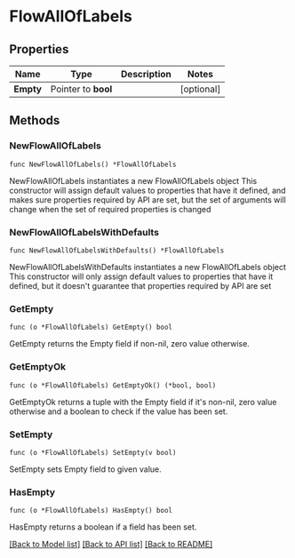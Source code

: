 # FlowAllOfLabels

## Properties

Name | Type | Description | Notes
------------ | ------------- | ------------- | -------------
**Empty** | Pointer to **bool** |  | [optional] 

## Methods

### NewFlowAllOfLabels

`func NewFlowAllOfLabels() *FlowAllOfLabels`

NewFlowAllOfLabels instantiates a new FlowAllOfLabels object
This constructor will assign default values to properties that have it defined,
and makes sure properties required by API are set, but the set of arguments
will change when the set of required properties is changed

### NewFlowAllOfLabelsWithDefaults

`func NewFlowAllOfLabelsWithDefaults() *FlowAllOfLabels`

NewFlowAllOfLabelsWithDefaults instantiates a new FlowAllOfLabels object
This constructor will only assign default values to properties that have it defined,
but it doesn't guarantee that properties required by API are set

### GetEmpty

`func (o *FlowAllOfLabels) GetEmpty() bool`

GetEmpty returns the Empty field if non-nil, zero value otherwise.

### GetEmptyOk

`func (o *FlowAllOfLabels) GetEmptyOk() (*bool, bool)`

GetEmptyOk returns a tuple with the Empty field if it's non-nil, zero value otherwise
and a boolean to check if the value has been set.

### SetEmpty

`func (o *FlowAllOfLabels) SetEmpty(v bool)`

SetEmpty sets Empty field to given value.

### HasEmpty

`func (o *FlowAllOfLabels) HasEmpty() bool`

HasEmpty returns a boolean if a field has been set.


[[Back to Model list]](../README.md#documentation-for-models) [[Back to API list]](../README.md#documentation-for-api-endpoints) [[Back to README]](../README.md)


